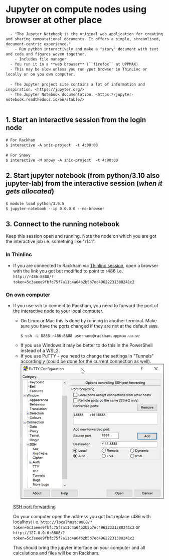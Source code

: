 # Jupyter on compute nodes using browser at other place

```{callout} What is Jupyter?
  - "The Jupyter Notebook is the original web application for creating and sharing computational documents. It offers a simple, streamlined, document-centric experience."
    - Run python interactively and make a "story" document with text and code and figures woven together. 
    - Includes file manager
  - You run it in a **web browser** (``firefox`` at UPPMAX)
  - This may be slow unless you run yput browser in ThinLinc or locally or on you own computer.

  - The Jupyter project site contains a lot of information and inspiration. <https://jupyter.org/>
  - The Jupyter Notebook documentation. <https://jupyter-notebook.readthedocs.io/en/stable/>
  
```

## 1. Start an interactive session from the login node
``` console
# For Rackham
$ interactive -A snic-project  -t 4:00:00

# For Snowy
$ interactive -M snowy -A snic-project  -t 4:00:00
```

## 2. Start jupyter notebook (from python/3.10 also jupyter-lab) from the interactive session (*when it gets allocated*)
``` console
$ module load python/3.9.5
$ jupyter-notebook --ip 0.0.0.0 --no-browser
```

## 3. Connect to the running notebook 
Keep this session open and running. Note the node on which you are got the interactive job i.e. something like "r141".

### In Thinlinc

- If you are connected to Rackham via [Thinlinc session](https://www.uppmax.uu.se/support/user-guides/thinlinc-graphical-connection-guide/), open a browser with the link you got but modified to point to r486 i.e. 
``http://r486:8888/?token=5c3aeee9fbfc75f7a11c4a64b2b5b7ec49622231388241c2``

### On own computer

- If you use ssh to connect to Rackham, you need to forward the port of the interactive node to your local computer.
    - On Linux or Mac this is done by running in another terminal. Make sure you have the ports changed if they are not at the default ``8888``.
        ``` console
        $ ssh -L 8888:r486:8888 username@rackham.uppmax.uu.se
        ```
    - If you use Windows it may be better to do this in the PowerShell instead of a WSL2.
    - If you use PuTTY - you need to change the settings in "Tunnels" accordingly (could be done for the current connection as well).
    ![](./img/putty.png)
    
    [SSH port forwarding](https://uplogix.com/docs/local-manager-user-guide/advanced-features/ssh-port-forwarding)
    

    On your computer open  the address you got but replace r486 with localhost i.e. 
``http://localhost:8888/?token=5c3aeee9fbfc75f7a11c4a64b2b5b7ec49622231388241c2``
or 
``http://127.0.0.0:8888/?token=5c3aeee9fbfc75f7a11c4a64b2b5b7ec49622231388241c2``

    This should bring the jupyter interface on your computer and all calculations and files will be on Rackham.
